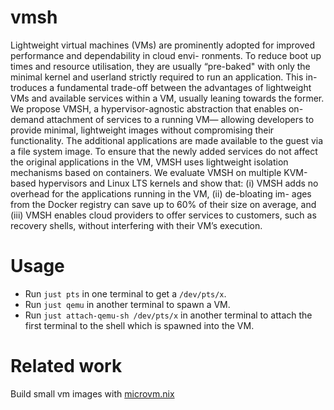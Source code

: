 # vmsh

Lightweight virtual machines (VMs) are prominently adopted for improved
performance and dependability in cloud envi- ronments. To reduce boot up times
and resource utilisation, they are usually “pre-baked" with only the minimal
kernel and userland strictly required to run an application. This in- troduces a
fundamental trade-off between the advantages of lightweight VMs and available
services within a VM, usually leaning towards the former.  We propose VMSH, a
hypervisor-agnostic abstraction that enables on-demand attachment of services to
a running VM— allowing developers to provide minimal, lightweight images without
compromising their functionality. The additional applications are made available
to the guest via a file system image. To ensure that the newly added services do
not affect the original applications in the VM, VMSH uses lightweight isolation
mechanisms based on containers.  We evaluate VMSH on multiple KVM-based
hypervisors and Linux LTS kernels and show that: (i) VMSH adds no overhead for
the applications running in the VM, (ii) de-bloating im- ages from the Docker
registry can save up to 60% of their size on average, and (iii) VMSH enables
cloud providers to offer services to customers, such as recovery shells, without
interfering with their VM’s execution.

# Usage

- Run `just pts` in one terminal to get a `/dev/pts/x`.
- Run `just qemu` in another terminal to spawn a VM.
- Run `just attach-qemu-sh /dev/pts/x` in another terminal to attach the first terminal to the shell which is spawned into the VM.


# Related work

Build small vm images with [microvm.nix](https://github.com/astro/microvm.nix)
